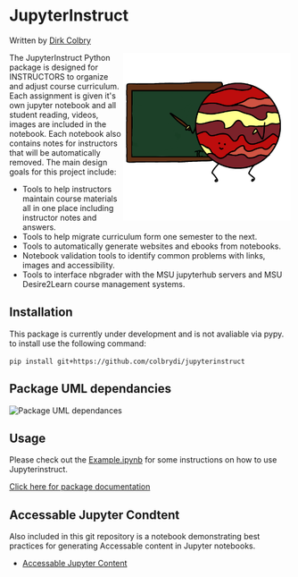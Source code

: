 # JupyterInstruct
Written by [Dirk Colbry](http://colbrydi.github.io/)

<img alt="JupyterInstruct logo with a cartoon Jupyter writing on a green chalkboard. Image created by Tamara Colbry" src="https://raw.githubusercontent.com/colbrydi/jupyterinstruct/master/docs/images/JupyterInstruct_icon.png" style="float:right" width=300px> 

The JupyterInstruct Python package is designed for INSTRUCTORS to organize and adjust course curriculum. Each assignment is given it's own jupyter notebook and all student reading, videos, images are included in the notebook.  Each notebook also contains notes for instructors that will be automatically removed. The main design goals for this project include: 

- Tools to help instructors maintain course materials all in one place including instructor notes and answers. 
- Tools to help migrate curriculum form one semester to the next.
- Tools to automatically generate websites and ebooks from notebooks. 
- Notebook validation tools to identify common problems with links, images and accessibility.
- Tools to interface nbgrader with the MSU jupyterhub servers and MSU Desire2Learn course management systems. 

## Installation

This package is currently under development and is not avaliable via pypy.  to install use the following command:

```pip install git+https://github.com/colbrydi/jupyterinstruct```

## Package UML dependancies

<img alt="Package UML dependances" src="https://raw.githubusercontent.com/colbrydi/jupyterinstruct/master/docs/images/packages.png">


## Usage

Please check out the [Example.ipynb](https://colbrydi.github.io/jupyterinstruct/Examples) for some instructions on how to use Jupyterinstruct. 

[Click here for package documentation](https://colbrydi.github.io/jupyterinstruct/jupyterinstruct/index.html)

## Accessable Jupyter Condtent

Also included in this git repository is a notebook demonstrating best practices for generating Accessable content in Jupyter notebooks.

- [Accessable Jupyter Content](Accessable_Jupyter_content_for_INSTRUCTORS)


